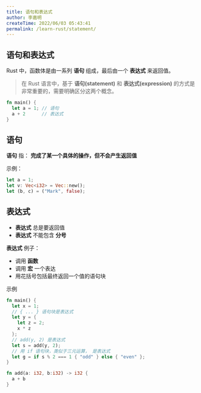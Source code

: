```yaml
---
title: 语句和表达式
author: 李嘉明
createTime: 2022/06/03 05:43:41
permalink: /learn-rust/statement/
---
```


## 语句和表达式

Rust 中，函数体是由一系列 **语句** 组成，最后由一个 **表达式** 来返回值。

> 在 Rust 语言中，基于 **语句(statement)** 和 **表达式(expression)** 的方式是非常重要的，需要明确区分这两个概念。

```rust
fn main() {
  let a = 1; // 语句
  a + 2      // 表达式
}
```

## 语句

**语句** 指： **完成了某一个具体的操作，但不会产生返回值**

示例：

```rust
let a = 1;
let v: Vec<i32> = Vec::new();
let (b, c) = ("Mark", false);
```

## 表达式

- **表达式** 总是要返回值
- **表达式** 不能包含 **分号**

**表达式** 例子：

- 调用 **函数**
- 调用 **宏** 一个表达
- 用花括号包括最终返回一个值的语句块

示例

```rust
fn main() {
  let x = 1;
  // { ... } 语句块是表达式
  let y = {
    let z = 2;
    x * z
  };
  // add(y, 2) 是表达式
  let s = add(y, 2);
  // 用 if 语句块，类似于三元运算， 是表达式
  let g = if s % 2 === 1 { "odd" } else { "even" };
}

fn add(a: i32, b:i32) -> i32 {
  a + b
}
```
